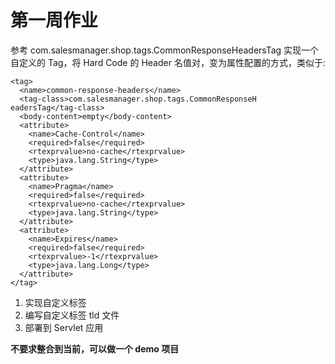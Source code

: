 # 第一周作业

参考
com.salesmanager.shop.tags.CommonResponseHeadersTag 实现一个自定义的 Tag，将 Hard Code 的 Header 名值对，变为属性配置的方式，类似于:

```
<tag> 
  <name>common-response-headers</name> 
  <tag-class>com.salesmanager.shop.tags.CommonResponseH eadersTag</tag-class>
  <body-content>empty</body-content>
  <attribute>
    <name>Cache-Control</name> 
    <required>false</required> 
    <rtexprvalue>no-cache</rtexprvalue> 
    <type>java.lang.String</type>
  </attribute>
  <attribute>
    <name>Pragma</name>
    <required>false</required>
    <rtexprvalue>no-cache</rtexprvalue> 
    <type>java.lang.String</type>
  </attribute>
  <attribute>
    <name>Expires</name> 
    <required>false</required> 
    <rtexprvalue>-1</rtexprvalue> 
    <type>java.lang.Long</type>
  </attribute>
</tag>
```

1. 实现自定义标签
2. 编写自定义标签 tld 文件 
3.  部署到 Servlet 应用

**不要求整合到当前，可以做一个 demo 项目**
